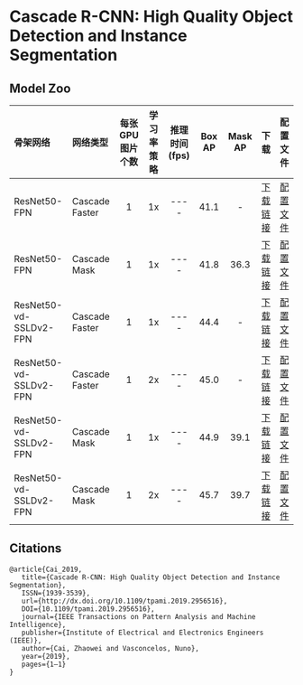 # Cascade R-CNN: High Quality Object Detection and Instance Segmentation

## Model Zoo

| 骨架网络             | 网络类型       | 每张GPU图片个数 | 学习率策略 |推理时间(fps) | Box AP | Mask AP |                           下载                          | 配置文件 |
| :------------------- | :------------- | :-----: | :-----: | :------------: | :-----: | :-----: | :-----------------------------------------------------: | :-----: |
| ResNet50-FPN         | Cascade Faster         |    1    |   1x    |     ----     |  41.1  |    -    | [下载链接](https://paddledet.bj.bcebos.com/models/cascade_rcnn_r50_fpn_1x_coco.pdparams) | [配置文件](https://github.com/PaddlePaddle/PaddleDetection/tree/release/2.5/configs/cascade_rcnn/cascade_rcnn_r50_fpn_1x_coco.yml) |
| ResNet50-FPN         | Cascade Mask         |    1    |   1x    |     ----     |  41.8  |    36.3    | [下载链接](https://paddledet.bj.bcebos.com/models/cascade_mask_rcnn_r50_fpn_1x_coco.pdparams) | [配置文件](https://github.com/PaddlePaddle/PaddleDetection/tree/release/2.5/configs/cascade_rcnn/cascade_mask_rcnn_r50_fpn_1x_coco.yml) |
| ResNet50-vd-SSLDv2-FPN | Cascade Faster         |    1    |   1x    |     ----     |  44.4  |    -    | [下载链接](https://paddledet.bj.bcebos.com/models/cascade_rcnn_r50_vd_fpn_ssld_1x_coco.pdparams) | [配置文件](https://github.com/PaddlePaddle/PaddleDetection/tree/release/2.5/configs/cascade_rcnn/cascade_rcnn_r50_vd_fpn_ssld_1x_coco.yml) |
| ResNet50-vd-SSLDv2-FPN | Cascade Faster         |    1    |   2x    |     ----     |  45.0  |    -    | [下载链接](https://paddledet.bj.bcebos.com/models/cascade_rcnn_r50_vd_fpn_ssld_2x_coco.pdparams) | [配置文件](https://github.com/PaddlePaddle/PaddleDetection/tree/release/2.5/configs/cascade_rcnn/cascade_rcnn_r50_vd_fpn_ssld_2x_coco.yml) |
| ResNet50-vd-SSLDv2-FPN | Cascade Mask         |    1    |   1x    |     ----     |  44.9  |    39.1    | [下载链接](https://paddledet.bj.bcebos.com/models/cascade_mask_rcnn_r50_vd_fpn_ssld_1x_coco.pdparams) | [配置文件](https://github.com/PaddlePaddle/PaddleDetection/tree/release/2.5/configs/cascade_rcnn/cascade_mask_rcnn_r50_vd_fpn_ssld_1x_coco.yml) |
| ResNet50-vd-SSLDv2-FPN | Cascade Mask         |    1    |   2x    |     ----     |  45.7  |    39.7    | [下载链接](https://paddledet.bj.bcebos.com/models/cascade_mask_rcnn_r50_vd_fpn_ssld_2x_coco.pdparams) | [配置文件](https://github.com/PaddlePaddle/PaddleDetection/tree/release/2.5/configs/cascade_rcnn/cascade_mask_rcnn_r50_vd_fpn_ssld_2x_coco.yml) |


## Citations
```
@article{Cai_2019,
   title={Cascade R-CNN: High Quality Object Detection and Instance Segmentation},
   ISSN={1939-3539},
   url={http://dx.doi.org/10.1109/tpami.2019.2956516},
   DOI={10.1109/tpami.2019.2956516},
   journal={IEEE Transactions on Pattern Analysis and Machine Intelligence},
   publisher={Institute of Electrical and Electronics Engineers (IEEE)},
   author={Cai, Zhaowei and Vasconcelos, Nuno},
   year={2019},
   pages={1–1}
}
```
